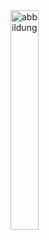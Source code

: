 <img src="https://raw.github.com/dnes86/Bachelorarbeit/master/working-out/HHU%20Düsseldorf.png" alt="abbildung" width="30%" style="max-width:100%;">
